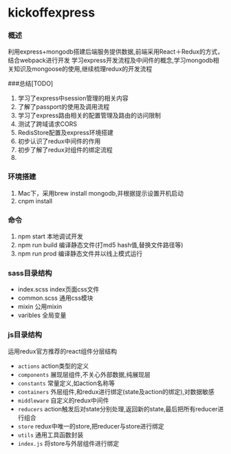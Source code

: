 # kickoffexpress

### 概述
利用express+mongodb搭建后端服务提供数据,前端采用React＋Redux的方式，结合webpack进行开发
学习express开发流程及中间件的概念,学习mongodb相关知识及mongoose的使用,继续梳理redux的开发流程

###总结[TODO]
1.  学习了express中session管理的相关内容
2.  了解了passport的使用及调用流程
3.  学习了express路由相关的配置管理及路由的访问限制
4.  测试了跨域请求CORS
5.  RedisStore配置及express环境搭建
6.  初步认识了redux中间件的作用
7.  初步了解了redux对组件的绑定流程
8.  

### 环境搭建
1.  Mac下，采用brew install mongodb,并根据提示设置开机启动
2.  cnpm install

### 命令
1.  npm start 本地调试开发
2.  npm run build 编译静态文件(打md5 hash值,替换文件路径等)
3.  npm run prod 编译静态文件并以线上模式运行

### sass目录结构
* index.scss index页面css文件
* common.scss 通用css模块
* mixin 公用mixin
* varibles 全局变量

### js目录结构
运用redux官方推荐的react组件分层结构
* `actions` action类型的定义
* `components` 展现层组件,不关心外部数据,纯展现层
* `constants` 常量定义,如action名称等
* `containers` 外层组件,和redux进行绑定(state及action的绑定),对数据敏感
* `middleware` 自定义的redux中间件
* `reducers` action触发后对state分别处理,返回新的state,最后把所有reducer进行组合
* `store` redux中唯一的store,把reducer与store进行绑定
* `utils` 通用工具函数封装
* `index.js` 将store与外层组件进行绑定
